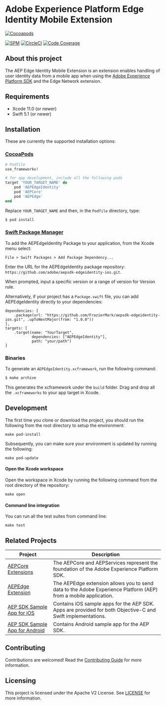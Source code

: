 # Adobe Experience Platform Edge Identity Mobile Extension

[![Cocoapods](https://img.shields.io/cocoapods/v/AEPEdgeIdentity.svg?color=orange&label=AEPEdgeIdentity&logo=apple&logoColor=white)](https://cocoapods.org/pods/AEPEdgeIdentity)

[![SPM](https://img.shields.io/badge/SPM-Supported-orange.svg?logo=apple&logoColor=white)](https://swift.org/package-manager/)
[![CircleCI](https://img.shields.io/circleci/project/github/adobe/aepsdk-edgeidentity-ios/main.svg?logo=circleci)](https://circleci.com/gh/adobe/workflows/aepsdk-edgeidentity-ios)
[![Code Coverage](https://img.shields.io/codecov/c/github/adobe/aepsdk-edgeidentity-ios/main.svg?logo=codecov)](https://codecov.io/gh/adobe/aepsdk-edgeidentity-ios/branch/main)

## About this project

The AEP Edge Identity Mobile Extension is an extension enables handling of user identity data from a mobile app when using the [Adobe Experience Platform SDK](https://github.com/Adobe-Marketing-Cloud/acp-sdks) and the Edge Network extension.

## Requirements
- Xcode 11.0 (or newer)
- Swift 5.1 (or newer)

## Installation

These are currently the supported installation options:

### [CocoaPods](https://guides.cocoapods.org/using/using-cocoapods.html)

```ruby
# Podfile
use_frameworks!

# for app development, include all the following pods
target 'YOUR_TARGET_NAME' do
	pod 'AEPEdgeIdentity'
 	pod 'AEPCore'
 	pod 'AEPEdge'
end
```

Replace `YOUR_TARGET_NAME` and then, in the `Podfile` directory, type:

```ruby
$ pod install
```

### [Swift Package Manager](https://github.com/apple/swift-package-manager)

To add the AEPEdgeIdentity Package to your application, from the Xcode menu select:

`File > Swift Packages > Add Package Dependency...`

Enter the URL for the AEPEdgeIdentity package repository: `https://github.com/adobe/aepsdk-edgeidentity-ios.git`.

When prompted, input a specific version or a range of version for Version rule.

Alternatively, if your project has a `Package.swift` file, you can add AEPEdgeIdentity directly to your dependencies:

```
dependencies: [
	.package(url: "https://github.com/FrazierMark/aepsdk-edgeidentity-ios.git", .upToNextMajor(from: "1.0.0"))
],
targets: [
   	.target(name: "YourTarget",
    		dependencies: ["AEPEdgeIdentity"],
          	path: "your/path")
]
```

### Binaries

To generate an `AEPEdgeIdentity.xcframework`, run the following command:

```ruby
$ make archive
```

This generates the xcframework under the `build` folder. Drag and drop all the `.xcframeworks` to your app target in Xcode.

## Development

The first time you clone or download the project, you should run the following from the root directory to setup the environment:

~~~
make pod-install
~~~

Subsequently, you can make sure your environment is updated by running the following:

~~~
make pod-update
~~~

#### Open the Xcode workspace
Open the workspace in Xcode by running the following command from the root directory of the repository:

~~~
make open
~~~

#### Command line integration

You can run all the test suites from command line:

~~~
make test
~~~

## Related Projects

| Project                                                      | Description                                                  |
| ------------------------------------------------------------ | ------------------------------------------------------------ |
| [AEPCore Extensions](https://github.com/adobe/aepsdk-core-ios) | The AEPCore and AEPServices represent the foundation of the Adobe Experience Platform SDK. |
| [AEPEdge Extension](https://github.com/adobe/aepsdk-edge-ios) | The AEPEdge extension allows you to send data to the Adobe Experience Platform (AEP) from a mobile application. |
| [AEP SDK Sample App for iOS](https://github.com/adobe/aepsdk-sample-app-ios) | Contains iOS sample apps for the AEP SDK. Apps are provided for both Objective-C and Swift implementations. |
| [AEP SDK Sample App for Android](https://github.com/adobe/aepsdk-sample-app-android) | Contains Android sample app for the AEP SDK.                 |
## Contributing

Contributions are welcomed! Read the [Contributing Guide](./.github/CONTRIBUTING.md) for more information.

## Licensing

This project is licensed under the Apache V2 License. See [LICENSE](LICENSE) for more information.
